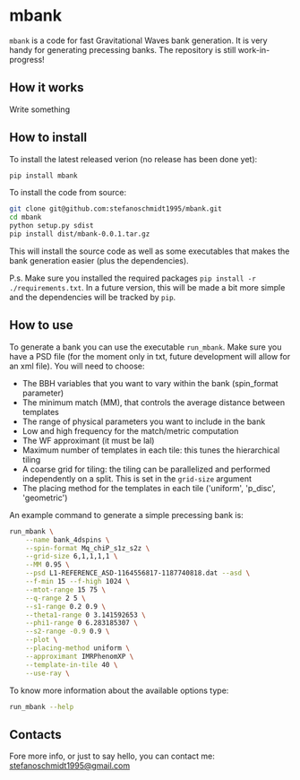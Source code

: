 # mbank
`mbank` is a code for fast Gravitational Waves bank generation. It is very handy for generating precessing banks.
The repository is still work-in-progress!

## How it works
Write something

## How to install

To install the latest released verion (no release has been done yet):

```Bash
pip install mbank
```

To install the code from source:

```Bash
git clone git@github.com:stefanoschmidt1995/mbank.git
cd mbank
python setup.py sdist
pip install dist/mbank-0.0.1.tar.gz
```
This will install the source code as well as some executables that makes the bank generation easier (plus the dependencies).

P.s. Make sure you installed the required packages `pip install -r ./requirements.txt`. In a future version, this will be made a bit more simple and the dependencies will be tracked by `pip`.

## How to use

To generate a bank you can use the executable `run_mbank`. Make sure you have a PSD file (for the moment only in txt, future development will allow for an xml file).
You will need to choose:
- The BBH variables that you want to vary within the bank (spin\_format parameter)
- The minimum match (MM), that controls the average distance between templates
- The range of physical parameters you want to include in the bank
- Low and high frequency for the match/metric computation
- The WF approximant (it must be lal)
- Maximum number of templates in each tile: this tunes the hierarchical tiling
- A coarse grid for tiling: the tiling can be parallelized and performed independently on a split. This is set in the `grid-size` argument
- The placing method for the templates in each tile ('uniform', 'p_disc', 'geometric')

An example command to generate a simple precessing bank is:
```Bash
run_mbank \
	--name bank_4dspins \
	--spin-format Mq_chiP_s1z_s2z \
	--grid-size 6,1,1,1,1 \
	--MM 0.95 \
	--psd L1-REFERENCE_ASD-1164556817-1187740818.dat --asd \
	--f-min 15 --f-high 1024 \
	--mtot-range 15 75 \
	--q-range 2 5 \
	--s1-range 0.2 0.9 \
	--theta1-range 0 3.141592653 \
	--phi1-range 0 6.283185307 \
	--s2-range -0.9 0.9 \
	--plot \
	--placing-method uniform \
	--approximant IMRPhenomXP \
	--template-in-tile 40 \
	--use-ray \
```
To know more information about the available options type:
```Bash
run_mbank --help
```

## Contacts

Fore more info, or just to say hello, you can contact me: [stefanoschmidt1995@gmail.com](mailto:stefanoschmidt1995@gmail.com)
